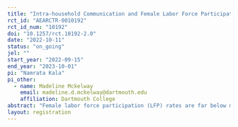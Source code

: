 ```yaml
---
title: "Intra-household Communication and Female Labor Force Participation"
rct_id: "AEARCTR-0010192"
rct_id_num: "10192"
doi: "10.1257/rct.10192-2.0"
date: "2022-10-11"
status: "on_going"
jel: ""
start_year: "2022-09-15"
end_year: "2023-10-01"
pi: "Namrata Kala"
pi_other:
  - name: Madeline Mckelway
    email: madeline.d.mckelway@dartmouth.edu
    affiliation: Dartmouth College
abstract: "Female labor force participation (LFP) rates are far below male LFP rates worldwide, and this gap is especially wide in India. There is much policy interest in promoting women’s employment, both worldwide and in India in particular. Intra-household bargaining has been hypothesized to be an important determinant of women's employment. This project will use a randomized control trial to test how improving communication skills for women impacts intra-household communication, bargaining, and female labor force participation. "
layout: registration
---
```


